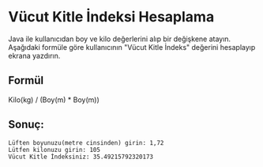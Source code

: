 
# Vücut Kitle İndeksi Hesaplama
Java ile kullanıcıdan boy ve kilo değerlerini alıp bir değişkene atayın. Aşağıdaki formüle göre kullanıcının "Vücut Kitle İndeks" değerini hesaplayıp ekrana yazdırın.

## Formül
Kilo(kg) / (Boy(m) * Boy(m))



## Sonuç:

````
Lüften boyunuzu(metre cinsinden) girin: 1,72
Lütfen kilonuzu girin: 105
Vücut Kitle İndeksiniz: 35.49215792320173